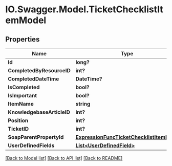 # IO.Swagger.Model.TicketChecklistItemModel
## Properties

Name | Type | Description | Notes
------------ | ------------- | ------------- | -------------
**Id** | **long?** |  | [optional] 
**CompletedByResourceID** | **int?** |  | [optional] 
**CompletedDateTime** | **DateTime?** |  | [optional] 
**IsCompleted** | **bool?** |  | [optional] 
**IsImportant** | **bool?** |  | [optional] 
**ItemName** | **string** |  | [optional] 
**KnowledgebaseArticleID** | **int?** |  | [optional] 
**Position** | **int?** |  | [optional] 
**TicketID** | **int?** |  | [optional] 
**SoapParentPropertyId** | [**ExpressionFuncTicketChecklistItemInt64**](ExpressionFuncTicketChecklistItemInt64.md) |  | [optional] 
**UserDefinedFields** | [**List&lt;UserDefinedField&gt;**](UserDefinedField.md) |  | [optional] 

[[Back to Model list]](../README.md#documentation-for-models) [[Back to API list]](../README.md#documentation-for-api-endpoints) [[Back to README]](../README.md)

